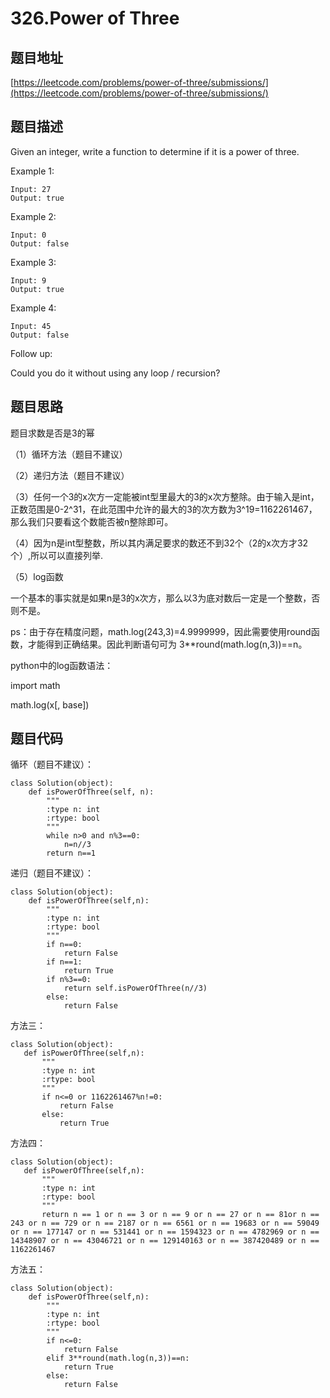 326.Power of Three
===================

题目地址
-------
[https://leetcode.com/problems/power-of-three/submissions/](https://leetcode.com/problems/power-of-three/submissions/)

题目描述
-------

Given an integer, write a function to determine if it is a power of three.

Example 1:
```
Input: 27
Output: true
```
Example 2:
```
Input: 0
Output: false
```
Example 3:
```
Input: 9
Output: true
```
Example 4:
```
Input: 45
Output: false
```
Follow up:

Could you do it without using any loop / recursion?


题目思路
-------

题目求数是否是3的幂

（1）循环方法（题目不建议）

（2）递归方法（题目不建议）

（3）任何一个3的x次方一定能被int型里最大的3的x次方整除。由于输入是int，正数范围是0-2^31，在此范围中允许的最大的3的次方数为3^19=1162261467，那么我们只要看这个数能否被n整除即可。

（4）因为n是int型整数，所以其内满足要求的数还不到32个（2的x次方才32个）,所以可以直接列举.

（5）log函数

一个基本的事实就是如果n是3的x次方，那么以3为底对数后一定是一个整数，否则不是。

ps：由于存在精度问题，math.log(243,3)=4.9999999，因此需要使用round函数，才能得到正确结果。因此判断语句可为
3**round(math.log(n,3))==n。

python中的log函数语法：

import math

math.log(x[, base])

题目代码
-------

循环（题目不建议）：
```
class Solution(object):
    def isPowerOfThree(self, n):
        """
        :type n: int
        :rtype: bool
        """
        while n>0 and n%3==0:
            n=n//3
        return n==1
```

递归（题目不建议）：
```
class Solution(object):
    def isPowerOfThree(self,n):
        """
        :type n: int
        :rtype: bool
        """
        if n==0:
            return False
        if n==1:
            return True
        if n%3==0:
            return self.isPowerOfThree(n//3)
        else:
            return False
 ```
 
 方法三：
 
 ```
 class Solution(object):
    def isPowerOfThree(self,n):
        """
        :type n: int
        :rtype: bool
        """
        if n<=0 or 1162261467%n!=0:
            return False
        else:
            return True
 ```
 
 方法四：
 
 ```
 class Solution(object):
    def isPowerOfThree(self,n):
        """
        :type n: int
        :rtype: bool
        """
        return n == 1 or n == 3 or n == 9 or n == 27 or n == 81or n == 243 or n == 729 or n == 2187 or n == 6561 or n == 19683 or n == 59049 or n == 177147 or n == 531441 or n == 1594323 or n == 4782969 or n == 14348907 or n == 43046721 or n == 129140163 or n == 387420489 or n == 1162261467
```


方法五：

```
class Solution(object):
    def isPowerOfThree(self,n):
        """
        :type n: int
        :rtype: bool
        """
        if n<=0:
            return False
        elif 3**round(math.log(n,3))==n:
            return True
        else:
            return False
 ```
 
